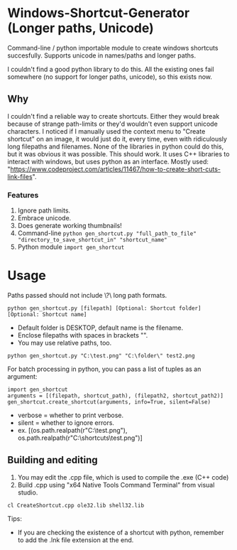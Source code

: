 # Windows-Shortcut-Generator (Longer paths, Unicode)
Command-line / python importable module to create windows shortcuts succesfully. Supports unicode in names/paths and longer paths.

I couldn't find a good python library to do this. All the existing ones fail somewhere (no support for longer paths, unicode), so this exists now.

## Why ##
I couldn't find a reliable way to create shortcuts. 
Either they would break because of strange path-limits or they'd wouldn't even support unicode characters.
I noticed if I manually used the context menu to "Create shortcut" on an image, it would just do it, every time, even with ridiculously long filepaths and filenames.
None of the libraries in python could do this, but it was obvious it was possible. This should work.
It uses C++ libraries to interact with windows, but uses python as an interface. Mostly used: "https://www.codeproject.com/articles/11467/how-to-create-short-cuts-link-files".
### Features ###
1. Ignore path limits.
2. Embrace unicode.
3. Does generate working thumbnails!
4. Command-line `python gen_shortcut.py "full_path_to_file" "directory_to_save_shortcut_in" "shortcut_name"`
6. Python module `import gen_shortcut`

# Usage #
Paths passed should not include \\?\ long path formats.
```
python gen_shortcut.py [filepath] [Optional: Shortcut folder] [Optional: Shortcut name]
```
* Default folder is DESKTOP, default name is the filename.
* Enclose filepaths with spaces in brackets "".
* You may use relative paths, too.
```
python gen_shortcut.py "C:\test.png" "C:\folder\" test2.png
```
For batch processing in python,
you can pass a list of tuples as an argument:

```
import gen_shortcut
arguments = [(filepath, shortcut_path), (filepath2, shortcut_path2)]
gen_shortcut.create_shortcut(arguments, info=True, silent=False)
```
* verbose = whether to print verbose.
* silent = whether to ignore errors.
* ex. [(os.path.realpath(r"C:\test.png"), os.path.realpath(r"C:\shortcuts\test.png")]
## Building and editing ##
1. You may edit the .cpp file, which is used to compile the .exe (C++ code)
2. Build .cpp using "x64 Native Tools Command Terminal" from visual studio.
```
cl CreateShortcut.cpp ole32.lib shell32.lib
```

Tips: 
* If you are checking the existence of a shortcut with python, remember to add the .lnk file extension at the end.
